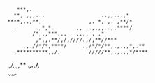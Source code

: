        ***,.                                      
      **, ,,,...                  ..,,...,*       
    ****,..,**,               ,. *, ,. ,**/*      
      .      .,*,*.       ,, ..,,,,..,,****/      
            /*,,,***...   ,.,, . .*               
             ,*,,.**/,/,////.,/,**//***           
         .,.//*/*,****/     .,/*/*/**,,,,,,*,.**  
      .**********,,/.         /////**,,,,,,*/**** 
  ,***,*/,,,*,***                   .****,.,*/,   
      .,***,,.                                    

